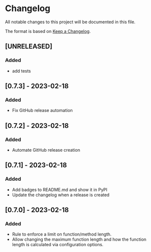 # Changelog

All notable changes to this project will be documented in this file.

The format is based on [Keep a Changelog](https://keepachangelog.com/en/1.0.0/).

## [UNRELEASED]
### Added
- add tests

## [0.7.3] - 2023-02-18
### Added
- Fix GitHub release automation

## [0.7.2] - 2023-02-18
### Added
- Automate GitHub release creation

## [0.7.1] - 2023-02-18
### Added

- Add badges to README.md and show it in PyPI
- Update the changelog when a release is created

## [0.7.0] - 2023-02-18
### Added

- Rule to enforce a limit on function/method length.
- Allow changing the maximum function length and how the function length is calculated via configuration options.
